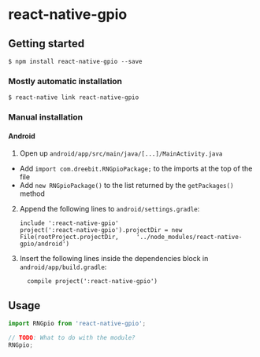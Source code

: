 
# react-native-gpio

## Getting started

`$ npm install react-native-gpio --save`

### Mostly automatic installation

`$ react-native link react-native-gpio`

### Manual installation


#### Android

1. Open up `android/app/src/main/java/[...]/MainActivity.java`
  - Add `import com.dreebit.RNGpioPackage;` to the imports at the top of the file
  - Add `new RNGpioPackage()` to the list returned by the `getPackages()` method
2. Append the following lines to `android/settings.gradle`:
  	```
  	include ':react-native-gpio'
  	project(':react-native-gpio').projectDir = new File(rootProject.projectDir, 	'../node_modules/react-native-gpio/android')
  	```
3. Insert the following lines inside the dependencies block in `android/app/build.gradle`:
  	```
      compile project(':react-native-gpio')
  	```


## Usage
```javascript
import RNGpio from 'react-native-gpio';

// TODO: What to do with the module?
RNGpio;
```
  